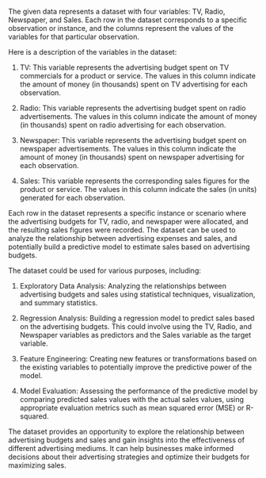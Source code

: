 The given data represents a dataset with four variables: TV, Radio, Newspaper, and Sales. Each row in the dataset corresponds to a specific observation or instance, and the columns represent the values of the variables for that particular observation.

Here is a description of the variables in the dataset:

1. TV: This variable represents the advertising budget spent on TV commercials for a product or service. The values in this column indicate the amount of money (in thousands) spent on TV advertising for each observation.

2. Radio: This variable represents the advertising budget spent on radio advertisements. The values in this column indicate the amount of money (in thousands) spent on radio advertising for each observation.

3. Newspaper: This variable represents the advertising budget spent on newspaper advertisements. The values in this column indicate the amount of money (in thousands) spent on newspaper advertising for each observation.

4. Sales: This variable represents the corresponding sales figures for the product or service. The values in this column indicate the sales (in units) generated for each observation.

Each row in the dataset represents a specific instance or scenario where the advertising budgets for TV, radio, and newspaper were allocated, and the resulting sales figures were recorded. The dataset can be used to analyze the relationship between advertising expenses and sales, and potentially build a predictive model to estimate sales based on advertising budgets.

The dataset could be used for various purposes, including:

1. Exploratory Data Analysis: Analyzing the relationships between advertising budgets and sales using statistical techniques, visualization, and summary statistics.

2. Regression Analysis: Building a regression model to predict sales based on the advertising budgets. This could involve using the TV, Radio, and Newspaper variables as predictors and the Sales variable as the target variable.

3. Feature Engineering: Creating new features or transformations based on the existing variables to potentially improve the predictive power of the model.

4. Model Evaluation: Assessing the performance of the predictive model by comparing predicted sales values with the actual sales values, using appropriate evaluation metrics such as mean squared error (MSE) or R-squared.

The dataset provides an opportunity to explore the relationship between advertising budgets and sales and gain insights into the effectiveness of different advertising mediums. It can help businesses make informed decisions about their advertising strategies and optimize their budgets for maximizing sales.
